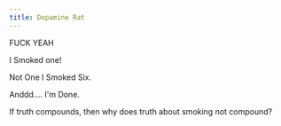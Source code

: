 ```yaml
---
title: Dopamine Rat
---
```


FUCK YEAH

I Smoked one!

Not One I Smoked Six.

Anddd.... I'm Done.

If truth compounds, then why does truth about smoking not compound?